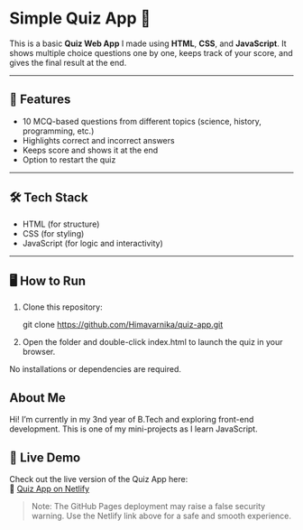 # Simple Quiz App 🧠

This is a basic **Quiz Web App** I made using **HTML**, **CSS**, and **JavaScript**. It shows multiple choice questions one by one, keeps track of your score, and gives the final result at the end.

---

## 📌 Features
- 10 MCQ-based questions from different topics (science, history, programming, etc.)
- Highlights correct and incorrect answers
- Keeps score and shows it at the end
- Option to restart the quiz

---

## 🛠 Tech Stack
- HTML (for structure)
- CSS (for styling)
- JavaScript (for logic and interactivity)

---

## 🖥 How to Run
1. Clone this repository:

   git clone https://github.com/Himavarnika/quiz-app.git

2. Open the folder and double-click index.html to launch the quiz in your browser.

No installations or dependencies are required.

## About Me
Hi! I’m currently in my 3nd year of B.Tech and exploring front-end development. This is one of my mini-projects as I learn JavaScript.
## 🚀 Live Demo

Check out the live version of the Quiz App here:  
🔗 [Quiz App on Netlify](https://astounding-truffle-6f35be.netlify.app)

> Note: The GitHub Pages deployment may raise a false security warning. Use the Netlify link above for a safe and smooth experience.

